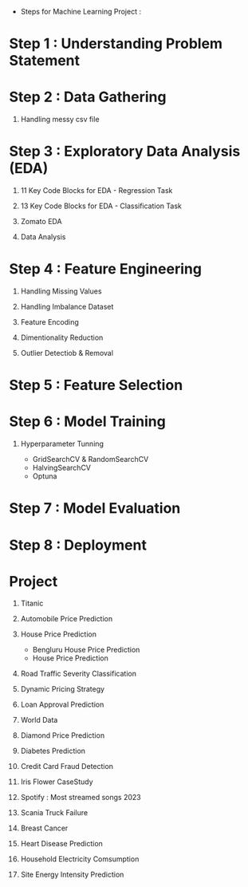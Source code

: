 * Steps for Machine Learning Project :
# Step 1 : Understanding Problem Statement

# Step 2 : Data Gathering

1. Handling messy csv file

# Step 3 : Exploratory Data Analysis (EDA)

1. 11 Key Code Blocks for EDA - Regression Task

2. 13 Key Code Blocks for EDA - Classification Task

3. Zomato EDA

4. Data Analysis

# Step 4 : Feature Engineering

1. Handling Missing Values

2. Handling Imbalance Dataset

3. Feature Encoding

4. Dimentionality Reduction

5. Outlier Detectiob & Removal

# Step 5 : Feature Selection

# Step 6 : Model Training

1. Hyperparameter Tunning

    * GridSearchCV & RandomSearchCV
    * HalvingSearchCV
    * Optuna

# Step 7 : Model Evaluation

# Step 8 : Deployment

# Project

1. Titanic

2. Automobile Price Prediction

3. House Price Prediction 
    * Bengluru House Price Prediction
    * House Price Prediction

4. Road Traffic Severity Classification

5. Dynamic Pricing Strategy

6. Loan Approval Prediction

7. World Data

8. Diamond Price Prediction

9. Diabetes Prediction

10. Credit Card Fraud Detection

11. Iris Flower CaseStudy

12. Spotify : Most streamed songs 2023

13. Scania Truck Failure

14. Breast Cancer

15. Heart Disease Prediction

16. Household Electricity Comsumption

17. Site Energy Intensity Prediction
